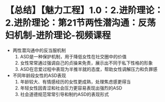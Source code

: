 # 【总结】【魅力工程】1.0：2.进阶理论：2.进阶理论：第21节两性潜沟通：反荡妇机制-进阶理论-视频课程

-   两性潜沟通中的反当服机制
    1.  ASD是一种保护机制，用于降低女性在社交圈中的价值
    2.  女性常常通过强调自己的贞操来免责，展示出不同于私下性格的形象
    3.  ASD在恋爱过程中表现为半推半就的态度，帮助女性调解压力和负罪感
-   不同年龄段女性的ASD表现
    1.  年龄较大、有情感经历的女性更成熟，处理焦虑感更得当
    2.  年轻女性因青涩和社会压力更容易表现出强烈的ASD
    3.  社会道德规范常常引导和制约ASD的表现形式
